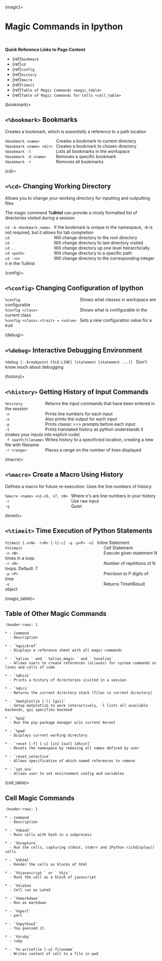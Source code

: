 (magic)=
# Magic Commands in Ipython

<br />

**Quick Reference Links to Page Content**

- {ref}`bookmark`
- {ref}`cd`
- {ref}`config`
- {ref}`history`
- {ref}`macro`
- {ref}`timeit`
- {ref}`Table of Magic Commands <magic_table>`
- {ref}`Table of Magic Commands for Cells <cell_table>`

(bookmark)=
## `<%bookmark>`  Bookmarks  

Creates a bookmark, which is essentially a reference to a path location

`%bookmark <name>       ` Creates a bookmark to current directory  
`%bookmark <name> <dir> ` Creates a bookmark to chosen directory  
`%bookmark -l           ` Lists all bookmarks in the workspace  
`%bookmark -d <name>    ` Removes a specific bookmark  
`%bookmark -r           ` Removes all bookmarks

(cd)=
## `<%cd>`  Changing Working Directory  

Allows you to change your working directory for inputting and outputting files

The magic command **%dhist** can provide a nicely formatted list of directories visited during a session

`cd -b <bookmark_name> ` If the bookmark is unique in the namespace, -b is not required, but it allows for tab completion  
`cd                    ` Will change directory to the root directory  
`cd -                  ` Will change directory to last directory visited  
`cd ..                 ` Will change directory up one level heirarchically   
`cd <path>             ` Will change directory to a specific path  
`cd -<n>               ` Will change directory to the corresponding integer n in the %dhist

(config)=
## `<%config>`  Changing Configuration of Ipython 

`%config                           ` Shows what classes in workspace are configurable  
`%config <class>                   ` Shows what is configurable in the current class  
`%config <class>.<trait> = <value> ` Sets a new configuration value for a trait

(debug)=
## `<%debug>`  Interactive Debugging Environment

`%debug [--breakpoint FILE:LINE] [statement [statement ...]] ` Don't know much about debugging  

(history)=
## `<%history>`  Getting History of Input Commands

`%history          ` Returns the input commands that have been entered in the session  
`-n                ` Prints line numbers for each input  
`-o                ` Also prints the output for each input  
`-p                ` Prints classic >>> prompts before each input  
`-t                ` Prints translated history as python understands it (makes your inputs into explicit code)  
`-f <path\filename>` Writes history to a specificied location, creating a new file with filename  
`-r <range>        ` Places a range on the number of lines displayed  

(macro)=
## `<%macro>`  Create a Macro Using History

Defines a macro for future re-execution. Uses the line numbers of history.

`%macro <name> <n1-n5, n7, n9> ` Where n's are line numbers in your history  
`-r                            ` Use raw input  
`-q                            ` Quiet

(timeit)=
## `<%timeit>` Time Execution of Python Statements

`%timeit [-n<N> -r<R> [-t|-c] -q -p<P> -o] ` Inline Statement  
`%%timeit                                     ` Cell Statement  
`-n <N>                                       ` Execute given statement N times in a loop.   
`-r <R>                                       ` Number of repititions of N loops. Default: 7  
`-p <P>                                       ` Precision to P digits of time  
`-o                                           ` Returns TimeitResult object

(magic_table)=
## Table of Other Magic Commands

```{list-table}
:header-rows: 1

* - Command
  - Description
  
* - `%quickref`
  - Displays a reference sheet with all magic commands
  
* - `%alias ` and ` %alias_magic ` and ` %unalias`
  - Allows users to create references (aliases) for system commands or lines and cells of code 
  
* - `%dhist`
  - Prints a history of directories visited in a session 
  
* - `%dirs`
  - Returns the current directory stack (files in current directory)
  
* - `%matplotlib [-l] [gui]`
  - Setup matplotlib to work interactively, -l lists all available backends, gui specifies backend

* - `%pip`
  - Run the pip package manager w/in current kernel

* - `%pwd`
  - Displays current working directory
  
* - `reset [-f] [-s] [in] [out] [dhist]`
  - Resets the namespace by removing all names defined by user
  
* - `reset_selective`
  - Allows specification of which named references to remove
  
* - `set_env`
  - Allows user to set environment config and variables
``` 

(cell_table)=
## Cell Magic Commands

```{list-table}
:header-rows: 1

* - Command
  - Description
  
* - `%%bash`
  - Runs cells with bash in a subprocess
  
* - `%%capture`
  - Run the cells, capturing stdout, stderr and IPython richdisplay() cells 
  
* - `%%html`
  - Render the cells as blocks of html 
  
* - `%%javascript ` or ` %%js`
  - Runs the cell as a block of javascript
  
* - `%%latex`
  - Cell run as LateX

* - `%%markdown`
  - Run as markdown

* - `%%perl`
  - perl
  
* - `%%python2`
  - You guessed it.
  
* - `%%ruby`
  - ruby
  
* - `%% writefile [-a] filename`
  - Writes content of cell to a file in pwd
``` 
